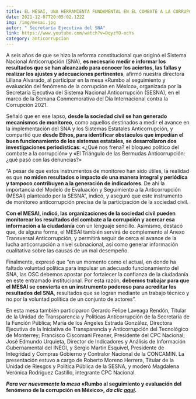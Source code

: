 ```yaml
---
title: EL MESAI, UNA HERRAMIENTA FUNDAMENTAL EN EL COMBATE A LA CORRUPCIÓN
date: 2021-12-07T20:05:02.122Z
img: /img/mesai.jpg
autor: " Secretaría Ejecutiva del SNA"
link: https://www.youtube.com/watch?v=DqyzYO-ocYs
category: anticorrupcion
---
```

<!--StartFragment-->

A seis años de que se hizo la reforma constitucional que originó el Sistema Nacional Anticorrupción (SNA), **es necesario medir e informar los resultados que se han alcanzado para conocer los aciertos, las fallas y realizar los ajustes y adecuaciones pertinentes**, afirmó nuestra directora Liliana Alvarado, al participar en la mesa «Rumbo al seguimiento y evaluación del fenómeno de la corrupción en México», organizada por la Secretaría Ejecutiva del Sistema Nacional Anticorrupción (SESNA), en el marco de la Semana Conmemorativa del Día Internacional contra la Corrupción 2021.

Señaló que en ese lapso, **desde la sociedad civil se han generado mecanismos de monitoreo**, como aquellos destinados a medir el avance en la implementación del SNA y los Sistemas Estatales Anticorrupción, y compartió que **desde Ethos, para identificar obstáculos que impedían el buen funcionamiento de los sistemas estatales, se desarrollaron dos investigaciones periodísticas**: «¿Qué nos frena? el bloqueo político del combate a la corrupción» y «El Triángulo de las Bermudas Anticorrupción: ¿qué pasó con las denuncias?»

“A pesar de que estos instrumentos de monitoreo han sido útiles, la realidad es que **no miden resultados o impacto de una manera integral y periódica y tampoco contribuyen a la generación de indicadores**. De ahí la importancia del Modelo de Evaluación y Seguimiento a la Anticorrupción (MESAI) planteado por la SESNA”, indicó, y aseguró que este instrumento de monitoreo anticorrupción precisa de la participación de la sociedad civil.

**Con el MESAI, indicó, las organizaciones de la sociedad civil pueden monitorear los resultados del combate a la corrupción y acercar esa información a la ciudadanía** con un lenguaje sencillo. Asimismo, destacó que, de alguna forma, el MESAI también servirá de complemento al Anexo Transversal Anticorrupción, y permitirá seguir de cerca el avance de la lucha anticorrupción a nivel subnacional, así como generar información cualitativa sobre las causas de un mal desempeño.

Finalmente, expresó que “en un momento como el actual, en donde ha faltado voluntad política para impulsar un adecuado funcionamiento del SNA, las OSC debemos apostar por fortalecer la confianza de la ciudadanía en este entramado institucional. Por esta razón, **debemos trabajar para que el MESAI se convierta en un instrumento poderoso para acreditar los resultados del SNA**, resultados que se logran mediante un trabajo técnico y no por la voluntad política de un conjunto de actores”.

En esta mesa también participaron Gerardo Felipe Laveaga Rendón, Titular de la Unidad de Transparencia y Políticas Anticorrupción de la Secretaría de la Función Pública; María de los Ángeles Estrada González, Directora Ejecutiva de la Iniciativa de Transparencia y Anticorrupción del Tecnológico de Monterrey; Francisco Ciscomani Freaner, Presidente del CPC Nacional; José Edmundo Urquieta, Director de Indicadores y Análisis de Información Gubernamental del INEGI, y Sergio Martin Esquivel, Presidente de Integridad y Compras Gobierno y Contralor Nacional de la CONCAMIN. La presentación estuvo a cargo de Roberto Moreno Herrera, Titular de la Unidad de Riesgos y Política Pública de la SESNA, y moderó Magdalena Verónica Rodríguez Castillo, integrante CPC Nacional.

***Para ver nuevamente la mesa* «Rumbo al seguimiento y evaluación del fenómeno de la corrupción en México», *da clic [aquí](https://www.youtube.com/watch?v=DqyzYO-ocYs)*.**

<!--EndFragment-->